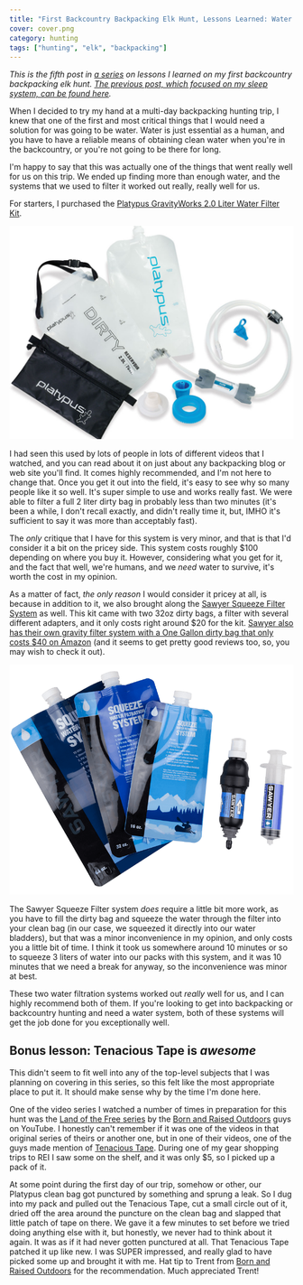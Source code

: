 ```yaml
---
title: "First Backcountry Backpacking Elk Hunt, Lessons Learned: Water System"
cover: cover.png
category: hunting
tags: ["hunting", "elk", "backpacking"]
---
```


_This is the fifth post in [a series](/first-backcountry-backpacking-elk-hunt-lessons-learned-intro) on lessons I learned on my first backcountry backpacking elk hunt. [The previous post, which focused on my sleep system, can be found here](/first-backcountry-backpacking-elk-hunt-lessons-learned-sleep-system)._

When I decided to try my hand at a multi-day backpacking hunting trip, I knew that one of the first and most critical things that I would need a solution for was going to be water. Water is just essential as a human, and you have to have a reliable means of obtaining clean water when you're in the backcountry, or you're not going to be there for long.

I'm happy to say that this was actually one of the things that went really well for us on this trip. We ended up finding more than enough water, and the systems that we used to filter it worked out really, really well for us.

For starters, I purchased the [Platypus GravityWorks 2.0 Liter Water Filter Kit](https://amzn.com/B00A9A2HKM).

![](platypus-gravityworks-filter-system.jpg)

I had seen this used by lots of people in lots of different videos that I watched, and you can read about it on just about any backpacking blog or web site you'll find. It comes highly recommended, and I'm not here to change that. Once you get it out into the field, it's easy to see why so many people like it so well. It's super simple to use and works really fast. We were able to filter a full 2 liter dirty bag in probably less than two minutes (it's been a while, I don't recall exactly, and didn't really time it, but, IMHO it's sufficient to say it was more than acceptably fast).

The _only_ critique that I have for this system is very minor, and that is that I'd consider it a bit on the pricey side. This system costs roughly $100 depending on where you buy it. However, considering what you get for it, and the fact that well, we're humans, and we _need_ water to survive, it's worth the cost in my opinion.

As a matter of fact, _the only reason_ I would consider it pricey at all, is because in addition to it, we also brought along the [Sawyer Squeeze Filter System](https://sawyer.com/products/sawyer-squeeze-filter/) as well. This kit came with two 32oz dirty bags, a filter with several different adapters, and it only costs right around $20 for the kit. [Sawyer also has their own gravity filter system with a One Gallon dirty bag that only costs $40 on Amazon](https://amzn.com/B06XZVBSMX) (and it seems to get pretty good reviews too, so, you may wish to check it out).

![](sawyer-squeeze-filter-system.png)

The Sawyer Squeeze Filter system _does_ require a little bit more work, as you have to fill the dirty bag and squeeze the water through the filter into your clean bag (in our case, we squeezed it directly into our water bladders), but that was a minor inconvenience in my opinion, and only costs you a little bit of time. I think it took us somewhere around 10 minutes or so to squeeze 3 liters of water into our packs with this system, and it was 10 minutes that we need a break for anyway, so the inconvenience was minor at best.

These two water filtration systems worked out _really_ well for us, and I can highly recommend both of them. If you're looking to get into backpacking or backcountry hunting and need a water system, both of these systems will get the job done for you exceptionally well.

## Bonus lesson: Tenacious Tape is _awesome_

This didn't seem to fit well into any of the top-level subjects that I was planning on covering in this series, so this felt like the most appropriate place to put it. It should make sense why by the time I'm done here.

One of the video series I watched a number of times in preparation for this hunt was the [Land of the Free series](https://youtu.be/E-wCZx6InKY) by the [Born and Raised Outdoors](https://www.youtube.com/channel/UCubQp7PzYsUKV5K4J-f9mig) guys on YouTube. I honestly can't remember if it was one of the videos in that original series of theirs or another one, but in one of their videos, one of the guys made mention of [Tenacious Tape](https://www.rei.com/product/783045/gear-aid-tenacious-tape-repair-tape). During one of my gear shopping trips to REI I saw some on the shelf, and it was only $5, so I picked up a pack of it.

At some point during the first day of our trip, somehow or other, our Platypus clean bag got punctured by something and sprung a leak. So I dug into my pack and pulled out the Tenacious Tape, cut a small circle out of it, dried off the area around the puncture on the clean bag and slapped that little patch of tape on there. We gave it a few minutes to set before we tried doing anything else with it, but honestly, we never had to think about it again. It was as if it had never gotten punctured at all. That Tenacious Tape patched it up like new. I was SUPER impressed, and really glad to have picked some up and brought it with me. Hat tip to Trent from [Born and Raised Outdoors](https://www.instagram.com/bornandraisedoutdoors/) for the recommendation. Much appreciated Trent!
